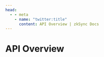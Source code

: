```yaml
---
head:
  - - meta
    - name: "twitter:title"
      content: API Overview | zkSync Docs
---
```


# API Overview
